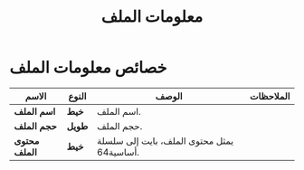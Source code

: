 ﻿---
title: معلومات الملف
second_title: Aspose.Cells Cloud Documen
linktitle: معلومات الملف
type: docs
url: /ar/file-info/
keywords: File Information
description: يدعم Cloud REST تحويل ملفات Excel إلى أنواع مختلفة من صيغ الملفات. تدعم SDK لغات تطوير متنوعة، بما في ذلك Android وGo وNodeJS وRuby وSwift.
weight: 79
kwords: Excel، Office السحابة، REST API، جدول بيانات، PDF، CSV، Json، Markdown، خيارات الحفظ
---
# خصائص معلومات الملف

الاسم | النوع | الوصف | الملاحظات
------------ | ------------- | ------------- | -------------
**اسم الملف** | **خيط** | اسم الملف. |
**حجم الملف** | **طويل** | حجم الملف. |
**محتوى الملف** | **خيط**|يمثل محتوى الملف، بايت إلى سلسلة أساسية64.
